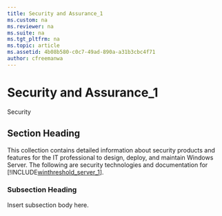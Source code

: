 ```yaml
---
title: Security and Assurance_1
ms.custom: na
ms.reviewer: na
ms.suite: na
ms.tgt_pltfrm: na
ms.topic: article
ms.assetid: 4b08b580-c0c7-49ad-890a-a31b3cbc4f71
author: cfreemanwa
---
```

# Security and Assurance_1
Security  
  
## Section Heading  
This collection contains detailed information about security products and features for the IT professional to design, deploy, and maintain Windows Server. The following are security technologies and documentation for [!INCLUDE[winthreshold_server_1](../Token/winthreshold_server_1_md.md)].  
  
### Subsection Heading  
Insert subsection body here.  
  
